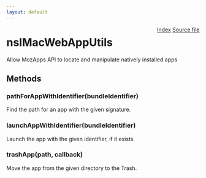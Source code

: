 ```yaml
---
layout: default
---
```

<div class='links' style='float:right'><a href="../index.html">Index</a>
<a href="http://dxr.mozilla.org/mozilla-central/source/widget/nsIMacWebAppUtils.idl">Source file</a>
</div>

# nsIMacWebAppUtils #
  
Allow MozApps API to locate and manipulate natively installed apps  
  

## Methods ##

### pathForAppWithIdentifier(bundleIdentifier) ###
  
Find the path for an app with the given signature.  
  

### launchAppWithIdentifier(bundleIdentifier) ###
  
Launch the app with the given identifier, if it exists.  
  

### trashApp(path, callback) ###
  
Move the app from the given directory to the Trash.  
  
